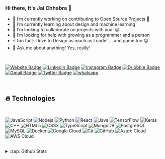 ### Hi there, It's Jai Chhabra 👋

- 🔭 I’m currently working on contributing to Open Source Projects 🙂
- 🌱 I’m currently learning about design and machine learning
- 👯 I’m looking to collaborate on projects with you! 😉
- 🤔 I’m looking for help with growing as a programmer and a person
- ⚡ fun fact: I love to Design as much as I code! ... and game too 😋
- 💬 Ask me about anything! Yes, really! 

<br />

[![Website Badge](https://img.shields.io/badge/-Design.Portfolio-teal?style=flat-square&url=https%3A%2F%2Fjaichhabra.github.io)](https://jaichhabra.github.io)
[![Linkedin Badge](https://img.shields.io/badge/-jaichhabra-blue?style=flat-square&logo=Linkedin&logoColor=white&link=https://www.linkedin.com/in/jaichhabra-576429171i/)](https://www.linkedin.com/in/jaichhabra)
[![Instagram Badge](https://img.shields.io/badge/-jaichhabra-purple?style=flat-square&logo=instagram&logoColor=white&link=https://instagram.com/jaichhabra/)](https://instagram.com/jai.jc)
[![Dribbble Badge](https://img.shields.io/badge/-Dribbble-ea4c89?style=flat-square&logo=Dribbble&logoColor=white&link=https://dribbble.com/jaichhabra)](https://dribbble.com/jai-jc)
[![Gmail Badge](https://img.shields.io/badge/-jaichhabra@gmail.com-c14438?style=flat-square&logo=Gmail&logoColor=white&link=mailto:jaichhabra@gmail.com)](mailto:jaichhabra@gmail.com)
[![Twitter Badge](https://img.shields.io/badge/jai.jc-%231DA1F2.svg?&style=flat-square&logo=twitter&logoColor=white)](https://twitter.com/jaichhabra)
[![whatsapp](https://img.shields.io/badge/-Whatsapp-075E54?style=flat-square&url=https%3A%2F%2Fwhatsapp.com&logo=Whatsapp&logoColor=white)](https://wa.me/+91956833520)

<br />



## 🔥 Technologies

<br />

![JavaScript](https://img.shields.io/badge/-JavaScript-black?style=flat-square&logo=javascript)
![Nodejs](https://img.shields.io/badge/-Nodejs-white?style=flat-square&logo=Node.js)
![Python](https://img.shields.io/badge/-Python-black?style=flat-square&logo=Python)
![React](https://img.shields.io/badge/-React-lightyellow?style=flat-square&logo=react)
![Java](https://img.shields.io/badge/-java-E34A86?style=flat-square&logo=java)
![TensorFlow](https://img.shields.io/badge/-TensorFlow-black?style=flat-square&logo=TensorFlow)
![Keras](https://img.shields.io/badge/-Keras-black?style=flat-square&logo=Keras)
![C++](https://img.shields.io/badge/-C++-00599C?style=flat-square&logo=c)
![HTML5](https://img.shields.io/badge/-HTML5-E34F26?style=flat-square&logo=html5&logoColor=white)
![CSS3](https://img.shields.io/badge/-CSS3-1572B6?style=flat-square&logo=css3)
![TypeScript](https://img.shields.io/badge/-TypeScript-007ACC?style=flat-square&logo=typescript)
![MongoDB](https://img.shields.io/badge/-MongoDB-black?style=flat-square&logo=mongodb)
![PostgreSQL](https://img.shields.io/badge/-PostgreSQL-336791?style=flat-square&logo=postgresql)
![MySQL](https://img.shields.io/badge/-MySQL-black?style=flat-square&logo=mysql)
![Docker](https://img.shields.io/badge/-Docker-black?style=flat-square&logo=docker)
![Google Cloud](https://img.shields.io/badge/Google%20Cloud-black?style=flat-square&logo=google-cloud)
![Git](https://img.shields.io/badge/-Git-black?style=flat-square&logo=git)
![GitHub](https://img.shields.io/badge/-GitHub-181717?style=flat-square&logo=github)
![Azure Cloud](https://img.shields.io/badge/MicrosoftAzureCloud-darkblue?style=flat-square&logo=azure-cloud)
![AWS Cloud](https://img.shields.io/badge/AmazonAwsCloud-blue?style=flat-square&logo=aws-cloud)

<br />
<details>
  <summary>:zap: Github Stats</summary>
  <img align="left" alt="My's Github Stats" src="https://github-readme-stats.vercel.app/api?username=jaichhabra&count_private=true&show_icons=true&include_all_commits=true" />
  <img align="left" alt="MY's Github Stats" src="https://github-readme-stats.vercel.app/api/top-langs/?username=jaichhabra&hide=TeX&layout=compact" />
</details>


